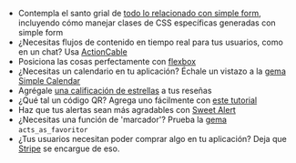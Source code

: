 - Contempla el santo grial de [todo lo relacionado con simple form](https://kitt.lewagon.com/knowledge/cheatsheets/simple_form), incluyendo cómo manejar clases de CSS específicas generadas con simple form
- ¿Necesitas flujos de contenido en tiempo real para tus usuarios, como en un chat? Usa [ActionCable](https://kitt.lewagon.com/knowledge/cheatsheets/actioncable)
- Posiciona las cosas perfectamente con [flexbox](https://kitt.lewagon.com/knowledge/cheatsheets/flexbox)
- ¿Necesitas un calendario en tu aplicación? Échale un vistazo a la [gema Simple Calendar](https://kitt.lewagon.com/knowledge/tutorials/simple_calendar)
- Agrégale [una calificación de estrellas](https://kitt.lewagon.com/knowledge/tutorials/star_rating) a tus reseñas
- ¿Qué tal un código QR? Agrega uno fácilmente con [este tutorial](https://kitt.lewagon.com/knowledge/tutorials/qr_code)
- Haz que tus alertas sean más agradables con [Sweet Alert](https://kitt.lewagon.com/knowledge/tutorials/sweetalert)
- ¿Necesitas una función de 'marcador'? Prueba la [gema](https://github.com/jonhue/acts_as_favoritor) `acts_as_favoritor`
- ¿Tus usuarios necesitan poder comprar algo en tu aplicación? Deja que [Stripe](https://kitt.lewagon.com/knowledge/tutorials/stripe) se encargue de eso.
